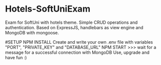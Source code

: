 # Hotels-SoftUniExam
Exam for SoftUni with hotels theme. Simple CRUD operations and authentication. Based on ExpressJS, handlebars as view engine and MongoDB with mongoose.

#SETUP 
NPM INSTALL
Create and write your own .env file with variables "PORT", "PRIVATE_KEY" and "DATABASE_URL"
NPM START >>> wait for a message for a successful connection with MongoDB
Use, upgrade and have fun :)
